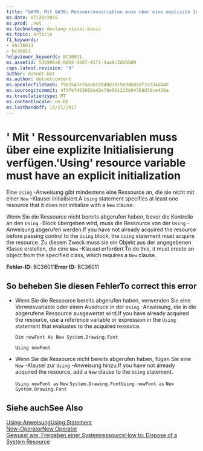 ```yaml
---
title: "&#39; Mit &#39; Ressourcenvariablen muss über eine explizite Initialisierung verfügen."
ms.date: 07/20/2015
ms.prod: .net
ms.technology: devlang-visual-basic
ms.topic: article
f1_keywords:
- vbc36011
- bc36011
helpviewer_keywords: BC36011
ms.assetid: 5db996a6-0802-4b67-91f1-4aa9c3dd6b09
caps.latest.revision: "9"
author: dotnet-bot
ms.author: dotnetcontent
ms.openlocfilehash: f962547e7aee6c2840d19c5b9d60adf37234a44e
ms.sourcegitcommit: 4f3fef493080a43e70e951223894768d36ce430a
ms.translationtype: MT
ms.contentlocale: de-DE
ms.lasthandoff: 11/21/2017
---
```

# <a name="39using39-resource-variable-must-have-an-explicit-initialization"></a><span data-ttu-id="0b4bf-102">&#39; Mit &#39; Ressourcenvariablen muss über eine explizite Initialisierung verfügen.</span><span class="sxs-lookup"><span data-stu-id="0b4bf-102">&#39;Using&#39; resource variable must have an explicit initialization</span></span>
<span data-ttu-id="0b4bf-103">Eine `Using` -Anweisung gibt mindestens eine Ressource an, die sie nicht mit einer `New` -Klausel initialisiert.</span><span class="sxs-lookup"><span data-stu-id="0b4bf-103">A `Using` statement specifies at least one resource that it does not initialize with a `New` clause.</span></span>  
  
 <span data-ttu-id="0b4bf-104">Wenn Sie die Ressource nicht bereits abgerufen haben, bevor die Kontrolle an den `Using` -Block übergeben wird, muss die Ressource von der `Using` -Anweisung abgerufen werden.</span><span class="sxs-lookup"><span data-stu-id="0b4bf-104">If you have not already acquired the resource before passing control to the `Using` block, the `Using` statement must acquire the resource.</span></span> <span data-ttu-id="0b4bf-105">Zu diesem Zweck muss sie ein Objekt aus der angegebenen Klasse erstellen, die eine `New` -Klausel erfordert.</span><span class="sxs-lookup"><span data-stu-id="0b4bf-105">To do this, it must create an object from the specified class, which requires a `New` clause.</span></span>  
  
 <span data-ttu-id="0b4bf-106">**Fehler-ID:** BC36011</span><span class="sxs-lookup"><span data-stu-id="0b4bf-106">**Error ID:** BC36011</span></span>  
  
## <a name="to-correct-this-error"></a><span data-ttu-id="0b4bf-107">So beheben Sie diesen Fehler</span><span class="sxs-lookup"><span data-stu-id="0b4bf-107">To correct this error</span></span>  
  
-   <span data-ttu-id="0b4bf-108">Wenn Sie die Ressource bereits abgerufen haben, verwenden Sie eine Verweisvariable oder einen Ausdruck in der `Using` -Anweisung, die in die abgerufene Ressource ausgewertet wird.</span><span class="sxs-lookup"><span data-stu-id="0b4bf-108">If you have already acquired the resource, use a reference variable or expression in the `Using` statement that evaluates to the acquired resource.</span></span>  
  
     `Dim newFont As New System.Drawing.Font`  
  
     `Using newFont`  
  
-   <span data-ttu-id="0b4bf-109">Wenn Sie die Ressource nicht bereits abgerufen haben, fügen Sie eine `New` -Klausel zur `Using` -Anweisung hinzu.</span><span class="sxs-lookup"><span data-stu-id="0b4bf-109">If you have not already acquired the resource, add a `New` clause to the `Using` statement.</span></span>  
  
     <span data-ttu-id="0b4bf-110">`Using newFont as`   `New`   `System.Drawing.Font`</span><span class="sxs-lookup"><span data-stu-id="0b4bf-110">`Using newFont as`   `New`   `System.Drawing.Font`</span></span>  
  
## <a name="see-also"></a><span data-ttu-id="0b4bf-111">Siehe auch</span><span class="sxs-lookup"><span data-stu-id="0b4bf-111">See Also</span></span>  
 [<span data-ttu-id="0b4bf-112">Using-Anweisung</span><span class="sxs-lookup"><span data-stu-id="0b4bf-112">Using Statement</span></span>](../../visual-basic/language-reference/statements/using-statement.md)  
 [<span data-ttu-id="0b4bf-113">New-Operator</span><span class="sxs-lookup"><span data-stu-id="0b4bf-113">New Operator</span></span>](../../visual-basic/language-reference/operators/new-operator.md)  
 [<span data-ttu-id="0b4bf-114">Gewusst wie: Freigeben einer Systemressource</span><span class="sxs-lookup"><span data-stu-id="0b4bf-114">How to: Dispose of a System Resource</span></span>](../../visual-basic/programming-guide/language-features/control-flow/how-to-dispose-of-a-system-resource.md)
